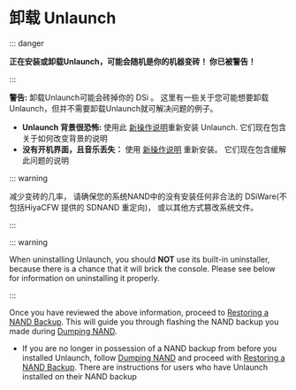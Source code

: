 ---
---

# 卸载 Unlaunch

::: danger

**正在安装或卸载Unlaunch，可能会随机是你的机器变砖！ 你已被警告！**

:::

**警告:** 卸载Unlaunch可能会砖掉你的 DSi 。 这里有一些关于您可能想要卸载Unlaunch，但并不需要卸载Unlaunch就可解决问题的例子。

- **Unlaunch 背景很恐怖:** 使用此 [新操作说明](installing-unlaunch)重新安装 Unlaunch. 它们现在包含关于如何改变背景的说明
- **没有开机界面，且音乐丢失：** 使用 [新操作说明](troubleshooting.html#unlaunch) 重新安装。 它们现在包含缓解此问题的说明

::: warning

减少变砖的几率， 请确保您的系统NAND中的没有安装任何非合法的 DSiWare(不包括HiyaCFW 提供的 SDNAND 重定向)， 或以其他方式篡改系统文件。

:::

::: warning

When uninstalling Unlaunch, you should **NOT** use its built-in uninstaller, because there is a chance that it will brick the console. Please see below for information on uninstalling it properly.

:::

Once you have reviewed the above information, proceed to [Restoring a NAND Backup](restoring-nand). This will guide you through flashing the NAND backup you made during [Dumping NAND](dumping-nand).
- If you are no longer in possession of a NAND backup from before you installed Unlaunch, follow [Dumping NAND](dumping-nand) and proceed with [Restoring a NAND Backup](restoring-nand). There are instructions for users who have Unlaunch installed on their NAND backup
